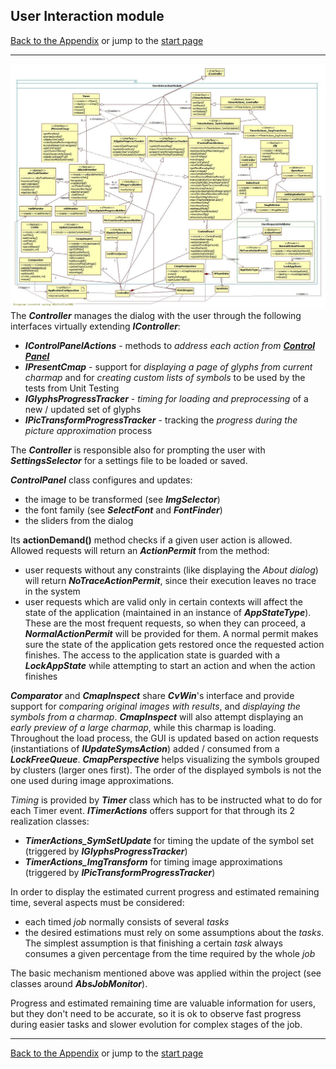 ## User Interaction module

[Back to the Appendix](../appendix.md) or jump to the [start page](../../../../ReadMe.md)

-------

![](UI_classes.jpg)<br>
The ***Controller*** manages the dialog with the user through the following interfaces virtually extending ***IController***:

- ***IControlPanelActions*** \- methods to *address each action from [**Control Panel**][CtrlPanel]*
- ***IPresentCmap*** \- support for *displaying a page of glyphs from current charmap* and for *creating custom lists of symbols* to be used by the tests from Unit Testing
- ***IGlyphsProgressTracker*** \- *timing for loading and preprocessing* of a new / updated set of glyphs
- ***IPicTransformProgressTracker*** \- tracking the *progress during the picture approximation* process

The ***Controller*** is responsible also for prompting the user with ***SettingsSelector*** for a settings file to be loaded or saved.

***ControlPanel*** class configures and updates:

- the image to be transformed (see ***ImgSelector***)
- the font family (see ***SelectFont*** and ***FontFinder***)
- the sliders from the dialog

Its **actionDemand\(\)** method checks if a given user action is allowed. Allowed requests will return an ***ActionPermit*** from the method:

- user requests without any constraints (like displaying the *About dialog*) will return ***NoTraceActionPermit***, since their execution leaves no trace in the system
- user requests which are valid only in certain contexts will affect the state of the application (maintained in an instance of ***AppStateType***). These are the most frequent requests, so when they can proceed, a ***NormalActionPermit*** will be provided for them. A normal permit makes sure the state of the application gets restored once the requested action finishes. The access to the application state is guarded with a ***LockAppState*** while attempting to start an action and when the action finishes

***Comparator*** and ***CmapInspect*** share ***CvWin***&#39;s interface and provide support for *comparing original images with results*, and *displaying the symbols from a charmap*. ***CmapInspect*** will also attempt displaying an *early preview of a large charmap*, while this charmap is loading. Throughout the load process, the GUI is updated based on action requests (instantiations of ***IUpdateSymsAction***) added / consumed from a ***LockFreeQueue***. ***CmapPerspective*** helps visualizing the symbols grouped by clusters (larger ones first). The order of the displayed symbols is not the one used during image approximations.

*Timing* is provided by ***Timer*** class which has to be instructed what to do for each Timer event. ***ITimerActions*** offers support for that through its 2 realization classes:

- ***TimerActions_SymSetUpdate*** for timing the update of the symbol set \(triggered by ***IGlyphsProgressTracker***\)
- ***TimerActions_ImgTransform*** for timing image approximations \(triggered by ***IPicTransformProgressTracker***\)

In order to display the estimated current progress and estimated remaining time, several aspects must be considered:

- each timed *job* normally consists of several *tasks*
- the desired estimations must rely on some assumptions about the *tasks*. The simplest assumption is that finishing a certain *task* always consumes a given percentage from the time required by the whole *job*

The basic mechanism mentioned above was applied within the project (see classes around ***AbsJobMonitor***).

Progress and estimated remaining time are valuable information for users, but they don't need to be accurate, so it is ok to observe fast progress during easier tasks and slower evolution for complex stages of the job.

-------
[Back to the Appendix](../appendix.md) or jump to the [start page](../../../../ReadMe.md)

[CtrlPanel]:../../CtrlPanel/CtrlPanel.md
